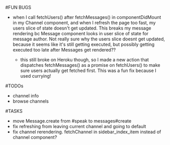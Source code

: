 #FUN BUGS
  * when I call fetchUsers() after fetchMessages() in componentDidMount in my Channel component, and when I refresh the page too fast, my users slice of state doesn't get updated. This breaks my message rendering bc Message component looks in user slice of state for message author. Not really sure why the users slice doesnt get updated, because it seems like it's still getting executed, but possibly getting executed too late after Messages get rendered??

    * this still broke on Heroku though, so I made a new action that dispatches fetchMessages() as a promise on fetchUsers() to make sure users actually get fetched first. This was a fun fix because I used currying!




#TODOs
  * channel info
  * browse channels


#TASKS
  * move Message.create from #speak to messages#create
  * fix refreshing from leaving current channel and going to default
  * fix channel rerendering. fetchChannel in sidebar_index_item instead of channel component?
